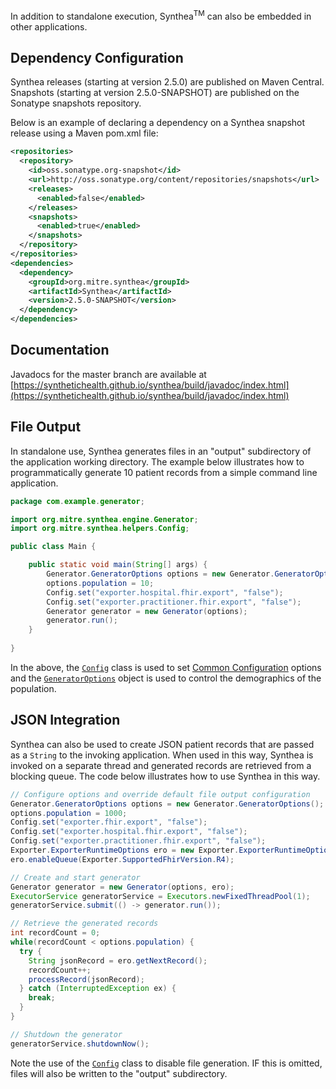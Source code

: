In addition to standalone execution, Synthea<sup>TM</sup> can also be embedded in other applications.

## Dependency Configuration

Synthea releases (starting at version 2.5.0) are published on Maven Central. Snapshots (starting at version 2.5.0-SNAPSHOT) are published on the Sonatype snapshots repository.

Below is an example of declaring a dependency on a Synthea snapshot release using a Maven pom.xml file:

```xml
<repositories>
  <repository>
    <id>oss.sonatype.org-snapshot</id>
    <url>http://oss.sonatype.org/content/repositories/snapshots</url>
    <releases>
      <enabled>false</enabled>
    </releases>
    <snapshots>
      <enabled>true</enabled>
    </snapshots>
  </repository>
</repositories>
<dependencies>
  <dependency>
    <groupId>org.mitre.synthea</groupId>
    <artifactId>Synthea</artifactId>
    <version>2.5.0-SNAPSHOT</version>
  </dependency>
</dependencies>
```

## Documentation

Javadocs for the master branch are available at [https://synthetichealth.github.io/synthea/build/javadoc/index.html](https://synthetichealth.github.io/synthea/build/javadoc/index.html)

## File Output

In standalone use, Synthea generates files in an "output" subdirectory of the application working directory. The example below illustrates how to programmatically generate 10 patient records from a simple command line application.

```java
package com.example.generator;

import org.mitre.synthea.engine.Generator;
import org.mitre.synthea.helpers.Config;

public class Main {

    public static void main(String[] args) {
        Generator.GeneratorOptions options = new Generator.GeneratorOptions();
        options.population = 10;
        Config.set("exporter.hospital.fhir.export", "false");
        Config.set("exporter.practitioner.fhir.export", "false");
        Generator generator = new Generator(options);
        generator.run();
    }
    
}
```

In the above, the [`Config`](https://synthetichealth.github.io/synthea/build/javadoc/org/mitre/synthea/helpers/Config.html) class is used to set [Common Configuration](https://github.com/synthetichealth/synthea/wiki/Common-Configuration) options and the [`GeneratorOptions`](https://synthetichealth.github.io/synthea/build/javadoc/org/mitre/synthea/engine/Generator.GeneratorOptions.html) object is used to control the demographics of the population.

## JSON Integration

Synthea can also be used to create JSON patient records that are passed as a `String` to the invoking application. When used in this way, Synthea is invoked on a separate thread and generated records are retrieved from a blocking queue. The code below illustrates how to use Synthea in this way.

```java
// Configure options and override default file output configuration
Generator.GeneratorOptions options = new Generator.GeneratorOptions();
options.population = 1000;
Config.set("exporter.fhir.export", "false");
Config.set("exporter.hospital.fhir.export", "false");
Config.set("exporter.practitioner.fhir.export", "false");
Exporter.ExporterRuntimeOptions ero = new Exporter.ExporterRuntimeOptions();
ero.enableQueue(Exporter.SupportedFhirVersion.R4);

// Create and start generator
Generator generator = new Generator(options, ero);
ExecutorService generatorService = Executors.newFixedThreadPool(1);
generatorService.submit(() -> generator.run());

// Retrieve the generated records
int recordCount = 0;
while(recordCount < options.population) {
  try {
    String jsonRecord = ero.getNextRecord();
    recordCount++;
    processRecord(jsonRecord);
  } catch (InterruptedException ex) {
    break;
  }
}

// Shutdown the generator
generatorService.shutdownNow();
```

Note the use of the [`Config`](https://synthetichealth.github.io/synthea/build/javadoc/org/mitre/synthea/helpers/Config.html) class to disable file generation. IF this is omitted, files will also be written to the "output" subdirectory.